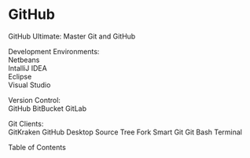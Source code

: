 # GitHub
GitHub Ultimate: Master Git and GitHub

Development Environments:  
Netbeans  
IntalliJ IDEA  
Eclipse  
Visual Studio  

Version Control:  
GitHub
BitBucket
GitLab

Git Clients:  
GitKraken
GitHub Desktop
Source Tree
Fork
Smart Git
Git Bash
Terminal

Table of Contents
